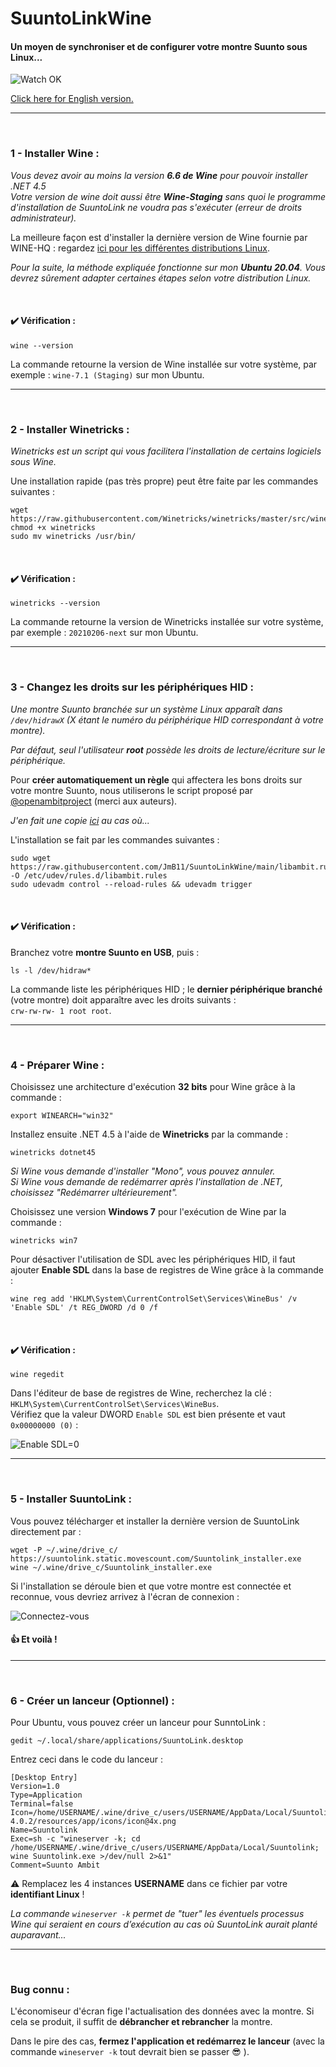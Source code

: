 # SuuntoLinkWine

#### Un moyen de synchroniser et de configurer votre montre Suunto sous Linux...

![Watch OK](ok.png "It seems so work !")

[Click here for English version.](README.md)

***

<br>

### 1 - Installer Wine :

*Vous devez avoir au moins la version **6.6 de Wine** pour pouvoir installer .NET 4.5*  
*Votre version de wine doit aussi être **Wine-Staging** sans quoi le programme d'installation de SuuntoLink ne voudra pas s'exécuter (erreur de droits administrateur).*

La meilleure façon est d'installer la dernière version de Wine fournie par WINE-HQ : regardez [ici pour les différentes distributions Linux](https://wiki.winehq.org/Download "Wine-HQ for Linux").

*Pour la suite, la méthode expliquée fonctionne sur mon **Ubuntu 20.04**. Vous devrez sûrement adapter certaines étapes selon votre distribution Linux.*

<br>

#### :heavy_check_mark: Vérification :

```console
wine --version
```

La commande retourne la version de Wine installée sur votre système, par exemple : `wine-7.1 (Staging)` sur mon Ubuntu.

***

<br>

### 2 - Installer Winetricks :

*Winetricks est un script qui vous facilitera l'installation de certains logiciels sous Wine.*

Une installation rapide (pas très propre) peut être faite par les commandes suivantes :

```console
wget  https://raw.githubusercontent.com/Winetricks/winetricks/master/src/winetricks
chmod +x winetricks
sudo mv winetricks /usr/bin/
```

<br>

#### :heavy_check_mark: Vérification :

```console
winetricks --version
```

La commande retourne la version de Winetricks installée sur votre système, par exemple : `20210206-next` sur mon Ubuntu.

***

<br>

### 3 - Changez les droits sur les périphériques HID :

*Une montre Suunto branchée sur un système Linux apparaît dans `/dev/hidrawX` (X étant le numéro du périphérique HID correspondant à votre montre).*

*Par défaut, seul l'utilisateur **root** possède les droits de lecture/écriture sur le périphérique.*

Pour **créer automatiquement un règle** qui affectera les bons droits sur votre montre Suunto, nous utiliserons le script proposé par [@openambitproject](https://github.com/openambitproject)  (merci aux auteurs).

*J'en fait une copie [ici](libambit.rules) au cas où...*

L'installation se fait par les commandes suivantes :

```console
sudo wget https://raw.githubusercontent.com/JmB11/SuuntoLinkWine/main/libambit.rules -O /etc/udev/rules.d/libambit.rules
sudo udevadm control --reload-rules && udevadm trigger
```

<br>

#### :heavy_check_mark: Vérification :

Branchez votre **montre Suunto en USB**, puis :

```console
ls -l /dev/hidraw*
```

La commande liste les périphériques HID ; le **dernier périphérique branché** (votre montre) doit apparaître avec les droits suivants :<br>
`crw-rw-rw- 1 root root`.

***

<br>

### 4 - Préparer Wine :

Choisissez une architecture d'exécution **32 bits** pour Wine grâce à la commande :

```console
export WINEARCH="win32"
```
<!-- export WINEPREFIX="/home/USERNAME/.suunto" -->

Installez ensuite .NET 4.5 à l'aide de **Winetricks** par la commande :

```console
winetricks dotnet45
```

*Si Wine vous demande d'installer "Mono", vous pouvez annuler.<br>
Si Wine vous demande de redémarrer après l'installation de .NET, choisissez "Redémarrer ultérieurement".*

Choisissez une version **Windows 7** pour l'exécution de Wine par la commande :

```console
winetricks win7
```

Pour désactiver l'utilisation de SDL avec les périphériques HID, il faut ajouter **Enable SDL** dans la base de registres de Wine grâce à la commande :

```console
wine reg add 'HKLM\System\CurrentControlSet\Services\WineBus' /v 'Enable SDL' /t REG_DWORD /d 0 /f
```

<br>

#### :heavy_check_mark: Vérification :

```console
wine regedit
```

Dans l'éditeur de base de registres de Wine, recherchez la clé : `HKLM\System\CurrentControlSet\Services\WineBus`.<br>
Vérifiez que la valeur DWORD `Enable SDL` est bien présente et vaut `0x00000000 (0)` :

![Enable SDL=0](regedit.png "Enable SDL=0")

***

<br>

### 5 - Installer SuuntoLink  :

Vous pouvez télécharger et installer la dernière version de SuuntoLink directement par :

```console
wget -P ~/.wine/drive_c/ https://suuntolink.static.movescount.com/Suuntolink_installer.exe
wine ~/.wine/drive_c/Suuntolink_installer.exe
```

Si l'installation se déroule bien et que votre montre est connectée et reconnue, vous devriez arrivez à l'écran de connexion :

![Connectez-vous](connection.png "Connectez-vous")

#### :thumbsup: Et voilà !


***

<br>

### 6 - Créer un lanceur (Optionnel)  :

Pour Ubuntu, vous pouvez créer un lanceur pour SunntoLink :

```console
gedit ~/.local/share/applications/SuuntoLink.desktop
```

Entrez ceci dans le code du lanceur :

```desktop
[Desktop Entry]
Version=1.0
Type=Application
Terminal=false
Icon=/home/USERNAME/.wine/drive_c/users/USERNAME/AppData/Local/Suuntolink/app-4.0.2/resources/app/icons/icon@4x.png
Name=Suuntolink
Exec=sh -c "wineserver -k; cd /home/USERNAME/.wine/drive_c/users/USERNAME/AppData/Local/Suuntolink; wine Suuntolink.exe >/dev/null 2>&1"
Comment=Suunto Ambit
```

:warning: Remplacez les 4 instances **USERNAME** dans ce fichier par votre **identifiant Linux** !

*La commande `wineserver -k` permet de "tuer" les éventuels processus Wine qui seraient en cours d’exécution au cas où SuuntoLink aurait planté auparavant...*

***

<br>

### Bug connu :

L'économiseur d'écran fige l'actualisation des données avec la montre. Si cela se produit, il suffit de **débrancher et rebrancher** la montre.

Dans le pire des cas, **fermez l'application et redémarrez le lanceur** (avec la commande `wineserver -k` tout devrait bien se passer :sunglasses: ).
